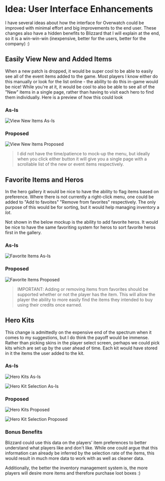# Idea: User Interface Enhancements

I have several ideas about how the interface for Overwatch could be improved with minimal effort and big improvements to the end user. These changes also have a hidden benefits to Blizzard that I will explain at the end, so it is a win-win-win (inexpensive, better for the users, better for the company) :)

## Easily View New and Added Items

When a new patch is dropped, it would be super cool to be able to easily see all of the event items added to the game. Most players I know either do this manually or look for the list online - the ability to do this in-game would be nice! While you're at it, it would be cool to also be able to see all of the "New" items in a single page, rather than having to visit each hero to find them individually. Here is a preview of how this could look

### As-Is

![View New Items As-Is](https://github.com/ChadBailey/overwatch_ui_enhancements/raw/master/images/view_items_as_is.png)

### Proposed

![View New Items Proposed](https://github.com/ChadBailey/overwatch_ui_enhancements/raw/master/images/view_items_proposed.png)

> I did not have the time/patience to mock-up the menu, but ideally when you click either button it will give you a single page with a scrollable list of the new or event items respectively.

## Favorite Items and Heros

In the hero gallery it would be nice to have the ability to flag items based on preference. Where there is not currently a right-click menu, one could be added to "Add to favoites" "Remove from favorites" respectively. The only purpose of this would be for sorting, but it would help managing inventory a _lot_.

Not shown in the below mockup is the ability to add favorite heros. It would be nice to have the same favoriting system for heros to sort favorite heros first in the gallery.

### As-Is

![Favorite Items As-Is](https://github.com/ChadBailey/overwatch_ui_enhancements/raw/master/images/preferred_items_as-is.png)

### Proposed

![Favorite Items Proposed](https://github.com/ChadBailey/overwatch_ui_enhancements/raw/master/images/preferred_items_proposed.png)

> IMPORTANT: Adding or removing items from favorites should be supported whether or not the player has the item. This will allow the player the ability to more easily find the items they intended to buy using their credits once earned.

## Hero Kits

This change is admittedly on the expensive end of the spectrum when it comes to my suggestions, but I do think the payoff would be immense. Rather than picking skins in the player select screen, perhaps we could pick kits which are set up by the user ahead of time. Each kit would have stored in it the items the user added to the kit.

### As-Is

![Hero Kits As-Is](https://github.com/ChadBailey/overwatch_ui_enhancements/raw/master/images/kits_as_is.png)

![Hero Kit Selection As-Is](https://github.com/ChadBailey/overwatch_ui_enhancements/raw/master/images/kit_selection_as_is.png)

### Proposed

![Hero Kits Proposed](https://github.com/ChadBailey/overwatch_ui_enhancements/raw/master/images/kits_proposed.png)

![Hero Kit Selection Proposed](https://github.com/ChadBailey/overwatch_ui_enhancements/raw/master/images/kit_selection_proposed.png)

### Bonus Benefits

Blizzard could use this data on the players' item preferences to better understand what players like and don't like. While one could argue that this information can already be inferred by the selection rate of the items, this would result in much more data to work with as well as cleaner data.

Additionally, the better the inventory management system is, the more players will desire more items and therefore purchase loot boxes :)